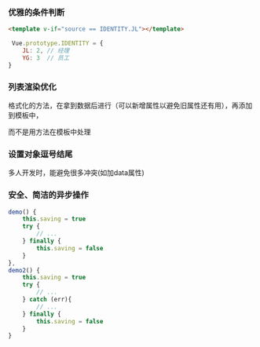 ### 优雅的条件判断

```html
<template v-if="source == IDENTITY.JL"></template>
```

```javascript
 Vue.prototype.IDENTITY = {
    JL: 2, // 经理
    YG: 3  // 员工
}
```



### 列表渲染优化

格式化的方法，在拿到数据后进行（可以新增属性以避免旧属性还有用），再添加到模板中，

而不是用方法在模板中处理



### 设置对象逗号结尾

多人开发时，能避免很多冲突(如加data属性)



### 安全、简洁的异步操作

```javascript
demo() {
    this.saving = true
    try {
        // ...
    } finally {
        this.saving = false
    }
},
demo2() {
    this.saving = true
    try {
        // ...
    } catch (err){
        // ...
    } finally {
        this.saving = false
    }
}
```



